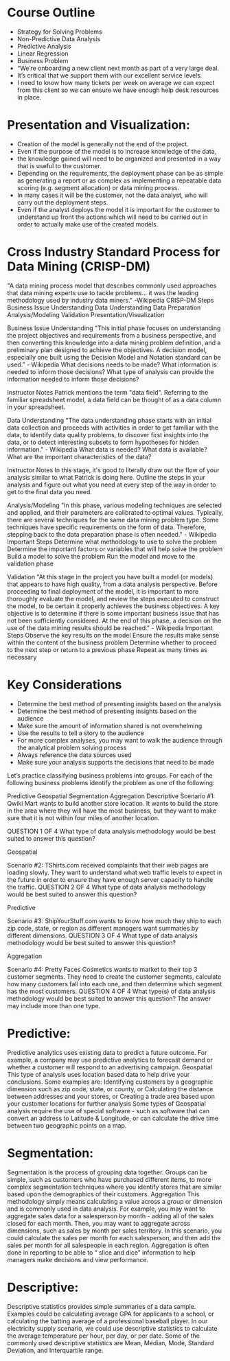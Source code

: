 # Course Outline
- Strategy for Solving Problems
- Non-Predictive Data Analysis
- Predictive Analysis
- Linear Regression
- Business Problem
- “We’re onboarding a new client next month as part of a very large deal. 
- It’s critical that we support them with our excellent service levels.
- I need to know how many tickets per week on average we can expect from this client so we can ensure we have enough help desk resources in place.

# Presentation and Visualization:
- Creation of the model is generally not the end of the project.
- Even if the purpose of the model is to increase knowledge of the data, 
- the knowledge gained will need to be organized and presented in a way that is useful to the customer.
- Depending on the requirements, the deployment phase can be as simple as generating a report or as complex as implementing a repeatable data scoring (e.g. segment allocation) or data mining process.
- In many cases it will be the customer, not the data analyst, who will carry out the deployment steps.
- Even if the analyst deploys the model it is important for the customer to understand up front the actions which will need to be carried out in order to actually make use of the created models.

# Cross Industry Standard Process for Data Mining (CRISP-DM)
"A data mining process model that describes commonly used approaches that data mining experts use to tackle problems... it was the leading methodology used by industry data miners." -Wikipedia
CRISP-DM Steps
Business Issue Understanding
Data Understanding
Data Preparation
Analysis/Modeling
Validation
Presentation/Visualization

Business Issue Understanding
"This initial phase focuses on understanding the project objectives and requirements from a business perspective, and then converting this knowledge into a data mining problem definition, and a preliminary plan designed to achieve the objectives. A decision model, especially one built using the Decision Model and Notation standard can be used." - Wikipedia
What decisions needs to be made?
What information is needed to inform those decisions?
What type of analysis can provide the information needed to inform those decisions?


Instructor Notes
Patrick mentions the term "data field". Referring to the familiar spreadsheet model, a data field can be thought of as a data column in your spreadsheet.

Data Understanding
"The data understanding phase starts with an initial data collection and proceeds with activities in order to get familiar with the data, to identify data quality problems, to discover first insights into the data, or to detect interesting subsets to form hypotheses for hidden information." - Wikipedia
What data is needed?
What data is available?
What are the important characteristics of the data?

Instructor Notes
In this stage, it's good to literally draw out the flow of your analysis similar to what Patrick is doing here. Outline the steps in your analysis and figure out what you need at every step of the way in order to get to the final data you need.

Analysis/Modeling
"In this phase, various modeling techniques are selected and applied, and their parameters are calibrated to optimal values. Typically, there are several techniques for the same data mining problem type. Some techniques have specific requirements on the form of data. Therefore, stepping back to the data preparation phase is often needed." - Wikipedia
Important Steps
Determine what methodology to use to solve the problem
Determine the important factors or variables that will help solve the problem
Build a model to solve the problem
Run the model and move to the validation phase

Validation
"At this stage in the project you have built a model (or models) that appears to have high quality, from a data analysis perspective. Before proceeding to final deployment of the model, it is important to more thoroughly evaluate the model, and review the steps executed to construct the model, to be certain it properly achieves the business objectives. A key objective is to determine if there is some important business issue that has not been sufficiently considered. At the end of this phase, a decision on the use of the data mining results should be reached." - Wikipedia
Important Steps
Observe the key results on the model
Ensure the results make sense within the content of the business problem
Determine whether to proceed to the next step or return to a previous phase
Repeat as many times as necessary





# Key Considerations
- Determine the best method of presenting insights based on the analysis
- Determine the best method of presenting insights based on the audience
- Make sure the amount of information shared is not overwhelming
- Use the results to tell a story to the audience
- For more complex analyses, you may want to walk the audience through the analytical problem solving process
- Always reference the data sources used
- Make sure your analysis supports the decisions that need to be made


Let’s practice classifying business problems into groups. For each of the following business problems identify the problem as one of the following:

Predictive
Geospatial
Segmentation
Aggregation
Descriptive
Scenario #1:
Qwiki Mart wants to build another store location. It wants to build the store in the area where they will have the most business, but they want to make sure that it is not within four miles of another location.

QUESTION 1 OF 4
What type of data analysis methodology would be best suited to answer this question?


Geospatial




Scenario #2:
TShirts.com received complaints that their web pages are loading slowly. They want to understand what web traffic levels to expect in the future in order to ensure they have enough server capacity to handle the traffic.
QUESTION 2 OF 4
What type of data analysis methodology would be best suited to answer this question?

Predictive





Scenario #3:
ShipYourStuff.com wants to know how much they ship to each zip code, state, or region as different managers want summaries by different dimensions.
QUESTION 3 OF 4
What type of data analysis methodology would be best suited to answer this question?




Aggregation


Scenario #4:
Pretty Faces Cosmetics wants to market to their top 3 customer segments. They need to create the customer segments, calculate how many customers fall into each one, and then determine which segment has the most customers.
QUESTION 4 OF 4
What type(s) of data analysis methodology would be best suited to answer this question? The answer may include more than one type.






# Predictive:
Predictive analytics uses existing data to predict a future outcome. For example, a company may use predictive analytics to forecast demand or whether a customer will respond to an advertising campaign.
Geospatial
This type of analysis uses location based data to help drive your conclusions. Some examples are:
Identifying customers by a geographic dimension such as zip code, state, or county, or
Calculating the distance between addresses and your stores, or
Creating a trade area based upon your customer locations for further analysis
Some types of Geospatial analysis require the use of special software - such as software that can convert an address to Latitude & Longitude, or can calculate the drive time between two geographic points on a map.

# Segmentation:
Segmentation is the process of grouping data together. Groups can be simple, such as customers who have purchased different items, to more complex segmentation techniques where you identify stores that are similar based upon the demographics of their customers.
Aggregation
This methodology simply means calculating a value across a group or dimension and is commonly used in data analysis. For example, you may want to aggregate sales data for a salesperson by month - adding all of the sales closed for each month. Then, you may want to aggregate across dimensions, such as sales by month per sales territory. In this scenario, you could calculate the sales per month for each salesperson, and then add the sales per month for all salespeople in each region.
Aggregation is often done in reporting to be able to “ slice and dice” information to help managers make decisions and view performance.

# Descriptive:
Descriptive statistics provides simple summaries of a data sample. Examples could be calculating average GPA for applicants to a school, or calculating the batting average of a professional baseball player. In our electricity supply scenario, we could use descriptive statistics to calculate the average temperature per hour, per day, or per date.
Some of the commonly used descriptive statistics are Mean, Median, Mode, Standard Deviation, and Interquartile range.

